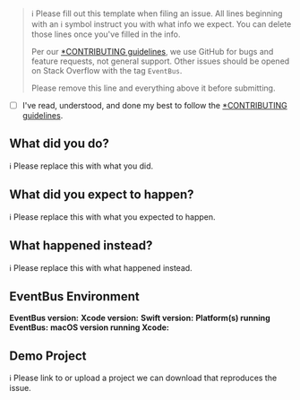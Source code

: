 > ℹ Please fill out this template when filing an issue.
> All lines beginning with an ℹ symbol instruct you with what info we expect. You can delete those lines once you've filled in the info.
>
> Per our [*CONTRIBUTING guidelines](https://github.com/thiagolioy/EventBus/blob/master/CONTRIBUTING.md), we use GitHub for
> bugs and feature requests, not general support. Other issues should be opened on Stack Overflow with the tag `EventBus`.
>
> Please remove this line and everything above it before submitting.

* [ ] I've read, understood, and done my best to follow the [*CONTRIBUTING guidelines](https://github.com/thiagolioy/EventBus/blob/master/CONTRIBUTING.md).

## What did you do?

ℹ Please replace this with what you did.

## What did you expect to happen?

ℹ Please replace this with what you expected to happen.

## What happened instead?

ℹ Please replace this with what happened instead.

## EventBus Environment

**EventBus version:**
**Xcode version:**
**Swift version:**
**Platform(s) running EventBus:**
**macOS version running Xcode:**

## Demo Project

ℹ Please link to or upload a project we can download that reproduces the issue.
